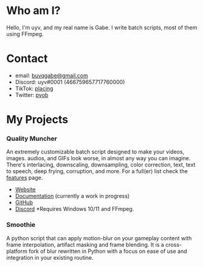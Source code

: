 # Who am I?
Hello, I'm uyv, and my real name is Gabe. I write batch scripts, most of them using FFmpeg.

# Contact

* email: buvqgabe@gmail.com
* Discord: uyv#0001 (466759657717760000)
* TikTok: [placing](https://tiktok.com/@placing)
* Twitter: [pyob](https://twitter.com/pyob)

# My Projects

### Quality Muncher

An extremely customizable batch script designed to make your videos, images. audios, and GIFs look worse, in almost any way you can imagine. There's interlacing, downscaling, downsampling, color correction, text, text to speech, deep frying, corruption, and more. For a full(er) list check the [features](https://github.com/uyvvv/QualityMuncher/blob/main/README.md#features) page.

* [Website](https://qualitymuncher.com)
* [Documentation](https://qualitymuncher.com/docs) (currently a work in progress)
* [GitHub](https://github.com/uyvvv/qualitymuncher)
* [Discord](https://discord.gg/hm) *Requires Windows 10/11 and FFmpeg.

### Smoothie
A python script that can apply motion-blur on your gameplay content with frame interpolation, artifact masking and frame blending. It is a cross-platform fork of blur rewritten in Python with a focus on ease of use and integration in your existing routine.
